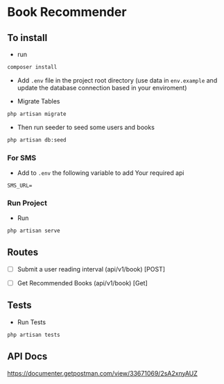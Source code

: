 # Book Recommender

## To install
-  run 
```bash
composer install
```
-  Add `.env` file in the project root directory (use data in `env.example` and update the database connection based in your enviroment)

- Migrate Tables 
```bash
php artisan migrate
```
- Then run seeder to seed some users and books
```bash
php artisan db:seed
```

### For SMS
- Add to `.env` the following variable to add Your required api 
```
SMS_URL=
```
### Run Project 
- Run
```bash
php artisan serve
```



## Routes
- [ ] Submit a user reading interval (api/v1/book) [POST]
- [ ] Get Recommended Books (api/v1/book) [Get] 



## Tests
- Run Tests
```bash
php artisan tests
``` 

## API Docs

https://documenter.getpostman.com/view/33671069/2sA2xnyAUZ

 



